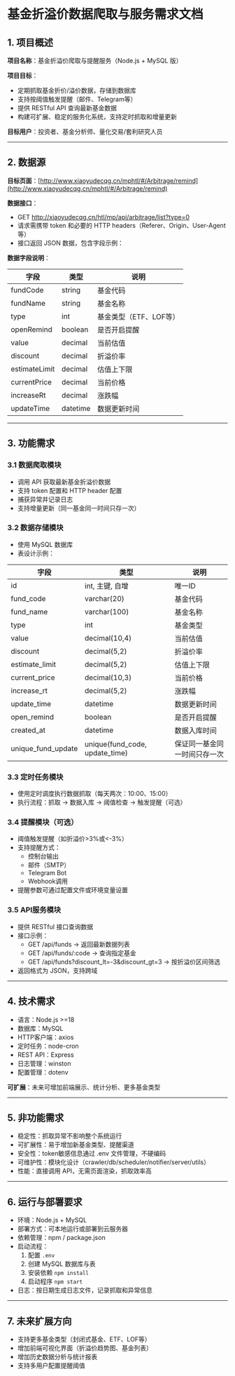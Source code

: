 # 基金折溢价数据爬取与服务需求文档

## 1. 项目概述

**项目名称**：基金折溢价爬取与提醒服务（Node.js + MySQL 版）  

**项目目标**：  
- 定期抓取基金折价/溢价数据，存储到数据库  
- 支持按阈值触发提醒（邮件、Telegram等）  
- 提供 RESTful API 查询最新基金数据  
- 构建可扩展、稳定的服务化系统，支持定时抓取和增量更新  

**目标用户**：投资者、基金分析师、量化交易/套利研究人员  

---

## 2. 数据源

**目标页面**：[http://www.xiaoyudecqg.cn/mphtl/#/Arbitrage/remind](http://www.xiaoyudecqg.cn/mphtl/#/Arbitrage/remind)  

**数据接口**：  
- GET http://xiaoyudecqg.cn/htl/mp/api/arbitrage/list?type=0  
- 请求需携带 token 和必要的 HTTP headers（Referer、Origin、User-Agent等）  
- 接口返回 JSON 数据，包含字段示例：  

**数据字段说明**：

| 字段 | 类型 | 说明 |
|------|------|------|
| fundCode | string | 基金代码 |
| fundName | string | 基金名称 |
| type | int | 基金类型（ETF、LOF等） |
| openRemind | boolean | 是否开启提醒 |
| value | decimal | 当前估值 |
| discount | decimal | 折溢价率 |
| estimateLimit | decimal | 估值上下限 |
| currentPrice | decimal | 当前价格 |
| increaseRt | decimal | 涨跌幅 |
| updateTime | datetime | 数据更新时间 |

---

## 3. 功能需求

### 3.1 数据爬取模块
- 调用 API 获取最新基金折溢价数据  
- 支持 token 配置和 HTTP header 配置  
- 捕获异常并记录日志  
- 支持增量更新（同一基金同一时间只存一次）  

### 3.2 数据存储模块
- 使用 MySQL 数据库  
- 表设计示例：

| 字段 | 类型 | 说明 |
|------|------|------|
| id | int, 主键, 自增 | 唯一ID |
| fund_code | varchar(20) | 基金代码 |
| fund_name | varchar(100) | 基金名称 |
| type | int | 基金类型 |
| value | decimal(10,4) | 当前估值 |
| discount | decimal(5,2) | 折溢价率 |
| estimate_limit | decimal(5,2) | 估值上下限 |
| current_price | decimal(10,3) | 当前价格 |
| increase_rt | decimal(5,2) | 涨跌幅 |
| update_time | datetime | 数据更新时间 |
| open_remind | boolean | 是否开启提醒 |
| created_at | datetime | 数据入库时间 |
| unique_fund_update | unique(fund_code, update_time) | 保证同一基金同一时间只存一次 |

### 3.3 定时任务模块
- 使用定时调度执行数据抓取（每天两次：10:00、15:00）  
- 执行流程：抓取 → 数据入库 → 阈值检查 → 触发提醒（可选）  

### 3.4 提醒模块（可选）
- 阈值触发提醒（如折溢价>3%或<-3%）  
- 支持提醒方式：  
  - 控制台输出  
  - 邮件（SMTP）  
  - Telegram Bot  
  - Webhook调用  
- 提醒参数可通过配置文件或环境变量设置  

### 3.5 API服务模块
- 提供 RESTful 接口查询数据  
- 接口示例：
  - GET /api/funds → 返回最新数据列表  
  - GET /api/funds/:code → 查询指定基金  
  - GET /api/funds?discount_lt=-3&discount_gt=3 → 按折溢价区间筛选  
- 返回格式为 JSON，支持跨域  

---
## 4. 技术需求
- 语言：Node.js >=18  
- 数据库：MySQL  
- HTTP客户端：axios  
- 定时任务：node-cron  
- REST API：Express  
- 日志管理：winston  
- 配置管理：dotenv  

**可扩展**：未来可增加前端展示、统计分析、更多基金类型  

---

## 5. 非功能需求
- 稳定性：抓取异常不影响整个系统运行  
- 可扩展性：易于增加新基金类型、提醒渠道  
- 安全性：token敏感信息通过 .env 文件管理，不硬编码  
- 可维护性：模块化设计（crawler/db/scheduler/notifier/server/utils）  
- 性能：直接调用 API，无需页面渲染，抓取效率高  

---

## 6. 运行与部署要求
- 环境：Node.js + MySQL  
- 部署方式：可本地运行或部署到云服务器  
- 依赖管理：npm / package.json  
- 启动流程：
  1. 配置 `.env`  
  2. 创建 MySQL 数据库与表  
  3. 安装依赖 `npm install`  
  4. 启动程序 `npm start`  
- 日志：按日期生成日志文件，记录抓取和异常信息  

---

## 7. 未来扩展方向
- 支持更多基金类型（封闭式基金、ETF、LOF等）  
- 增加前端可视化界面（折溢价趋势图、基金列表）  
- 增加历史数据分析与统计报表  
- 支持多用户配置提醒阈值
